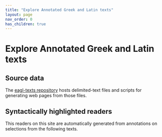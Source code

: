 ```yaml
---
title: "Explore Annotated Greek and Latin texts"
layout: page
nav_order: 0
has_children: true
---
```



# Explore Annotated Greek and Latin texts


## Source data

The [eagl-texts repository](https://github.com/neelsmith/eagl-texts) hosts delimited-text files and scripts for generating web pages from those files.

## Syntactically highlighted readers

This readers on this site are automatically generated from annotations on selections from the following texts.
